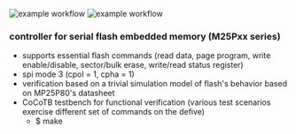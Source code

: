 ![example workflow](https://github.com/npatsiatzis/serial_flash_controller/actions/workflows/regression.yml/badge.svg)
![example workflow](https://github.com/npatsiatzis/serial_flash_controller/actions/workflows/coverage.yml/badge.svg)

### controller for serial flash embedded memory (M25Pxx series)


- supports essential flash commands (read data, page program, write enable/disable, sector/bulk erase, write/read status register)
- spi mode 3 (cpol = 1, cpha = 1)
- verification based on a trivial simulation model of flash's behavior based on MP25P80's datasheet
- CoCoTB testbench for functional verification (various test scenarios exercise different set of commands on the defive)
    - $ make


